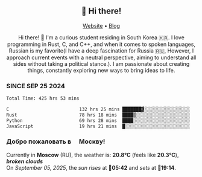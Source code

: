 <h2 align="center">👋 Hi there!</h2>
<p align="center">
  <a href="https://urdekcah.ru">Website</a> •
  <a href="https://urdekcah.blog">Blog</a>
</p>

<p align="center">
  Hi there! 👋 I'm a curious student residing in South Korea 🇰🇷. I love programming in Rust, C, and C++, and when it comes to spoken languages, Russian is my favorite(I have a deep fascination for Russia 🇷🇺, However, I approach current events with a neutral perspective, aiming to understand all sides without taking a political stance.). I am passionate about creating things, constantly exploring new ways to bring ideas to life.
</p>

### SINCE SEP 25 2024
<!--START_SECTION:waka-->
<!--LAST_WAKA_UPDATE:2025-07-15 18:10:30-->
```txt
Total Time: 425 hrs 53 mins

C                          132 hrs 25 mins ███████▓░░░░░░░░░░░░░░░░░   30.26 %
Rust                       78 hrs 18 mins  ████▒░░░░░░░░░░░░░░░░░░░░   17.89 %
Python                     69 hrs 28 mins  ████░░░░░░░░░░░░░░░░░░░░░   15.87 %
JavaScript                 19 hrs 21 mins  █░░░░░░░░░░░░░░░░░░░░░░░░   04.42 %
```
<!--END_SECTION:waka-->

<h3>Добро пожаловать в <img src="https://cdn-icons-png.flaticon.com/512/197/197408.png" width="13"/> Москву!</h3>

<!--START_SECTION:weather:moscow-->
<!--LAST_WEATHER_UPDATE:2025-09-05 15:08:02-->
Currently in **Moscow** (RU), the weather is: **20.8°C** (feels like **20.3°C**), ***broken clouds***<br/>
On *September 05, 2025*, the *sun rises* at 🌅**05:42** and *sets* at 🌇**19:14**.
<!--END_SECTION:weather-->
